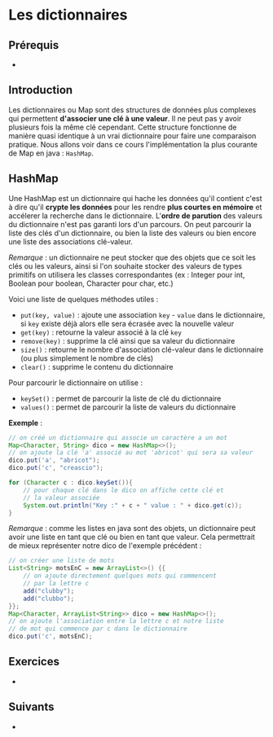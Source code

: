 # Les dictionnaires

## Prérequis

+ []()

## Introduction

Les dictionnaires ou Map sont des structures de données plus complexes qui permettent **d'associer une clé à une valeur**. Il ne peut pas y avoir plusieurs fois la même clé cependant. Cette structure fonctionne de manière quasi identique à un vrai dictionnaire pour faire une comparaison pratique.
Nous allons voir dans ce cours l'implémentation la plus courante de Map en java : `HashMap`.

## HashMap

Une HashMap est un dictionnaire qui hache les données qu'il contient c'est à dire qu'il **crypte les données** pour les rendre **plus courtes en mémoire** et accélerer la recherche dans le dictionnaire. L'**ordre de parution** des valeurs du dictionnaire n'est pas garanti lors d'un parcours. On peut parcourir la liste des clés d'un dictionnaire, ou bien la liste des valeurs ou bien encore une liste des associations clé-valeur.

*Remarque* : un dictionnaire ne peut stocker que des objets que ce soit les clés ou les valeurs, ainsi si l'on souhaite stocker des valeurs de types primitifs on utilisera les classes correspondantes (ex : Integer pour int, Boolean pour boolean, Character pour char, etc.)

Voici une liste de quelques méthodes utiles :

+ `put(key, value)` : ajoute une association `key` - `value` dans le dictionnaire, si `key` existe déjà alors elle sera écrasée avec la nouvelle valeur
+ `get(key)` : retourne la valeur associé à la clé `key`
+ `remove(key)` : supprime la clé ainsi que sa valeur du dictionnaire
+ `size()` : retourne le nombre d'association clé-valeur dans le dictionnaire (ou plus simplement le nombre de clés)
+ `clear()` : supprime le contenu du dictionnaire

Pour parcourir le dictionnaire on utilise :

+ `keySet()` : permet de parcourir la liste de clé du dictionnaire
+ `values()` : permet de parcourir la liste de valeurs du dictionnaire

**Exemple** :

```java
// on créé un dictionnaire qui associe un caractère a un mot
Map<Character, String> dico = new HashMap<>(); 
// on ajoute la clé 'a' associé au mot 'abricot' qui sera sa valeur
dico.put('a', "abricot");
dico.put('c', "creascio");

for (Character c : dico.keySet()){
    // pour chaque clé dans le dico on affiche cette clé et 
    // la valeur associée
    System.out.println("Key :" + c + " value : " + dico.get(c)); 
}
```

*Remarque* : comme les listes en java sont des objets, un dictionnaire peut avoir une liste en tant que clé ou bien en tant que valeur. Cela permettrait de mieux représenter notre dico de l'exemple précédent :

```java
// on créer une liste de mots
List<String> motsEnC = new ArrayList<>() {{ 
    // on ajoute directement quelques mots qui commencent 
    // par la lettre c
    add("clubby");  
    add("clubbo");
}};
Map<Character, ArrayList<String>> dico = new HashMap<>();
// on ajoute l'association entre la lettre c et notre liste
// de mot qui commence par c dans le dictionnaire
dico.put('c', motsEnC);   
```

## Exercices

+ []()

## Suivants

+ []()
